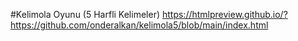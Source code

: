 #Kelimola Oyunu (5 Harfli Kelimeler) 
https://htmlpreview.github.io/?https://github.com/onderalkan/kelimola5/blob/main/index.html
